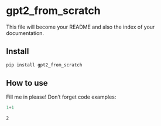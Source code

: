 # gpt2_from_scratch


<!-- WARNING: THIS FILE WAS AUTOGENERATED! DO NOT EDIT! -->

This file will become your README and also the index of your
documentation.

## Install

``` sh
pip install gpt2_from_scratch
```

## How to use

Fill me in please! Don’t forget code examples:

``` python
1+1
```

    2
